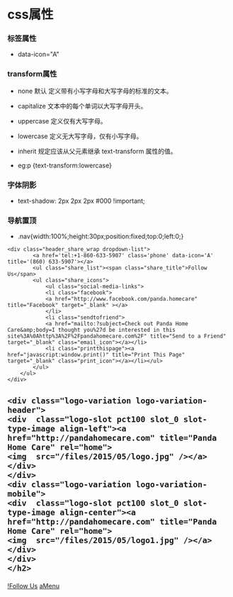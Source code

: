 # css属性

### <a>标签属性

- data-icon="A"


### transform属性
- none	默认 定义带有小写字母和大写字母的标准的文本。
- capitalize	文本中的每个单词以大写字母开头。
- uppercase	定义仅有大写字母。
- lowercase	定义无大写字母，仅有小写字母。
- inherit	规定应该从父元素继承 text-transform 属性的值。

- eg:p {text-transform:lowercase}


### 字体阴影
- text-shadow: 2px 2px 2px #000 !important;

### 导航置顶
- .nav{width:100%;height:30px;position:fixed;top:0;left:0;}







<div id="the_header">

    <div class="header_share_wrap dropdown-list">
            <a href='tel:+1-860-633-5907' class='phone' data-icon='A' title='(860) 633-5907'></a>        
            <ul class="share_list"><span class="share_title">Follow Us</span>
            <ul class="share_icons">
                <ul class="social-media-links">
                <li class="facebook">
                <a href="http://www.facebook.com/panda.homecare" title="Facebook" target="_blank" ></a>
                </li>
                <li class="sendtofriend">
                <a href="mailto:?subject=Check out Panda Home Care&amp;body=I thought you%27d be interested in this site%3A%0Ahttp%3A%2F%2Fpandahomecare.com%2F" title="Send to a Friend" target="_blank" class="email_icon"></a></li>
                <li class="printthispage"><a href="javascript:window.print()" title="Print This Page" target="_blank" class="print_icon"></a></li></ul>
            </ul>
        </ul>
    </div>

<div class="header_color">
    <div id='_the_logo' class='_is_plugin header-logo' slug='_the_logo' data-extra-args='{"section":"header"}'>    <h2 class="logo logo-v2">

    <div class="logo-variation logo-variation-header">
    <div  class="logo-slot pct100 slot_0 slot-type-image align-left"><a href="http://pandahomecare.com" title="Panda Home Care" rel="home">
    <img  src="/files/2015/05/logo.jpg" /></a></div>
    </div>
    <div class="logo-variation logo-variation-mobile">
    <div  class="logo-slot pct100 slot_0 slot-type-image align-center"><a href="http://pandahomecare.com" title="Panda Home Care" rel="home">
    <img  src="/files/2015/05/logo1.jpg" /></a></div>
    </div>    
    </h2>
</div>        
<div class="sa-mobile-triggers">
            <a href="#" class="trigger share-trigger"><span class="trigger-icon">!</span><span class="trigger-label">Follow Us</span></a>
            <a href="#" class="trigger sa-menu-trigger"><span class="trigger-icon">a</span><span class="trigger-label">Menu</span></a>
        </div>